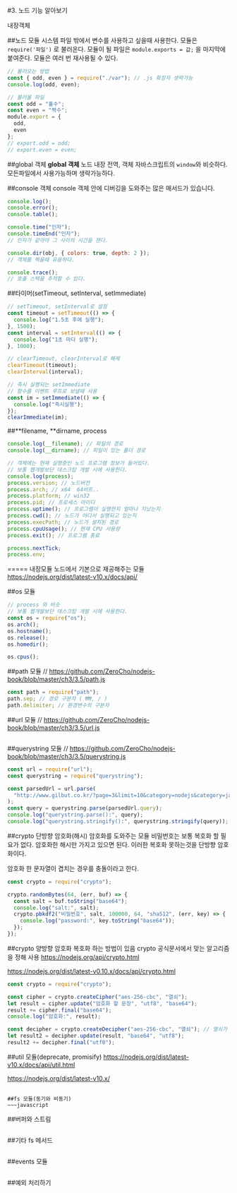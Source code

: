 #3. 노드 기능 알아보기

내장객체

##노드 모듈 시스템
파일 밖에서 변수를 사용하고 싶을때 사용한다.
모듈은 `require('파일')` 로 불러온다.
모듈이 될 파일은 `module.exports = 값;` 을 마지막에 붙여준다.
모듈은 여러 번 재사용될 수 있다.

```javascript
// 불러오는 방법
const { odd, even } = require("./var"); // .js 확장자 생략가능
console.log(odd, even);

// 불러올 파일
const odd = "홀수";
const even = "짝수";
module.export = {
  odd,
  even
};
// export.odd = odd;
// export.even = even;
```

##global 객체
**global 객체** 노드 내장 전역, 객체 자바스크립트의 `window`와 비슷하다.
모든파일에서 사용가능하며 생략가능하다.

##console 객체
console 객체 안에 디버깅을 도와주는 많은 매서드가 있습니다.

```javascript
console.log();
console.error();
console.table();

console.time("인자");
console.timeEnd("인자");
// 인자가 같아야 그 사이의 시간을 잰다.

console.dir(obj, { colors: true, depth: 2 });
// 객체를 찍을때 유용하다.

console.trace();
// 호출 스택을 추적할 수 있다.
```

##타이머(setTimeout, setInterval, setImmediate)

```javascript
// setTimeout, setInterval로 설정
const timeout = setTimeout(() => {
  console.log("1.5초 후에 실행");
}, 1500);
const interval = setInterval(() => {
  console.log("1초 마다 실행");
}, 1000);

// clearTimeout, clearInterval로 해제
clearTimeout(timeout);
clearInterval(interval);

// 즉시 실행되는 setImmediate
// 함수를 이벤트 루프로 보낼때 사용
const im = setImmediate(() => {
  console.log("즉시실행");
});
clearImmediate(im);
```

##**filename, **dirname, process

```javascript
console.log(__filename); // 파일의 경로
console.log(__dirname); // 파일이 있는 폴더 경로

// 객체에는 현재 실행중인 노드 프로그램 정보가 들어있다.
// 보통 웹개발보단 데스크탑 개발 시에 사용한다.
console.log(process);
process.version; // 노드버전
process.arch; // x64  64비트..
process.platform; // win32
process.pid; // 프로세스 아이디
process.uptime(); // 프로그램이 실행한지 얼마나 지났는지
process.cwd(); // 노드가 어디서 실행되고 있는지
process.execPath; // 노드가 설치된 경로
process.cpuUsage(); // 현재 CPU 사용량
process.exit(); // 프로그램 종료

process.nextTick;
process.env;
```

=====
내장모듈
노드에서 기본으로 재공해주는 모듈
https://nodejs.org/dist/latest-v10.x/docs/api/

##os 모듈

```javascript
// process 와 비슷
// 보통 웹개발보단 데스크탑 개발 시에 사용한다.
const os = require("os");
os.arch();
os.hostname();
os.release();
os.homedir();

os.cpus();
```

##path 모듈
// https://github.com/ZeroCho/nodejs-book/blob/master/ch3/3.5/path.js

```javascript
const path = require("path");
path.sep; // 경로 구분자 ( ₩₩, / )
path.delimiter; // 환경변수의 구분자
```

##url 모듈
// https://github.com/ZeroCho/nodejs-book/blob/master/ch3/3.5/url.js

```javascript
```

##querystring 모듈
// https://github.com/ZeroCho/nodejs-book/blob/master/ch3/3.5/querystring.js

```javascript
const url = require("url");
const querystring = require("querystring");

const parsedUrl = url.parse(
  "http://www.gilbut.co.kr/?page=3&limit=10&category=nodejs&category=javascript"
);
const query = querystring.parse(parsedUrl.query);
console.log("querystring.parse():", query);
console.log("querystring.stringify():", querystring.stringify(query));
```

##crypto 단방향 암호화(해시)
암호화를 도와주는 모듈
비밀번호는 보통 복호화 할 필요가 없다.
암호화한 해시만 가지고 있으면 된다.
이러한 복호화 못하는것을 단방향 암호화이다.

암호화 한 문자열이 겹치는 경우를 충돌이라고 한다.

```javascript
const crypto = require("crypto");

crypto.randomBytes(64, (err, buf) => {
  const salt = buf.toString("base64");
  console.log("salt:", salt);
  crypto.pbkdf2("비밀번호", salt, 100000, 64, "sha512", (err, key) => {
    console.log("password:", key.toString("base64"));
  });
});
```

##crypto 양방향 암호화
복호화 하는 방법이 있음
crypto 공식문서에서 맞는 알고리즘을 정해 사용
https://nodejs.org/api/crypto.html

https://nodejs.org/dist/latest-v0.10.x/docs/api/crypto.html

```javascript
const crypto = require("crypto");

const cipher = crypto.createCipher("aes-256-cbc", "열쇠");
let result = cipher.update("암호화 할 문장", "utf8", "base64");
result += cipher.final("base64");
console.log("암호화:", result);

const decipher = crypto.createDecipher("aes-256-cbc", "열쇠"); // 열쇠가 같아야함
let result2 = decipher.update(result, "base64", "utf8");
result2 += decipher.final("utf8");
```

##util 모듈(deprecate, promisify)
https://nodejs.org/dist/latest-v10.x/docs/api/util.html

https://nodejs.org/dist/latest-v10.x/

```

##fs 모듈(동기와 비동기)
~~~javascript

```

##버퍼와 스트림

```javascript
```

##기타 fs 메서드

```javascript
```

##events 모듈

```javascript
```

##예외 처리하기

```javascript
```
